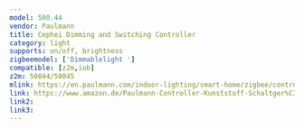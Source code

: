 ```yaml
---
model: 500.44
vendor: Paulmann
title: Cephei Dimming and Switching Controller 
category: light
supports: on/off, brightness
zigbeemodel: ['Dimmablelight ']
compatible: [z2m,iob]
z2m: 50044/50045
mlink: https://en.paulmann.com/indoor-lighting/smart-home/zigbee/controlling/smarthome-zigbee-cephei-dimming-and-switching-controller-max.-400w-ac/50044
link: https://www.amazon.de/Paulmann-Controller-Kunststoff-Schaltger%C3%A4t-500-44/dp/B072QRY6WZ
link2: 
link3: 
---
```


